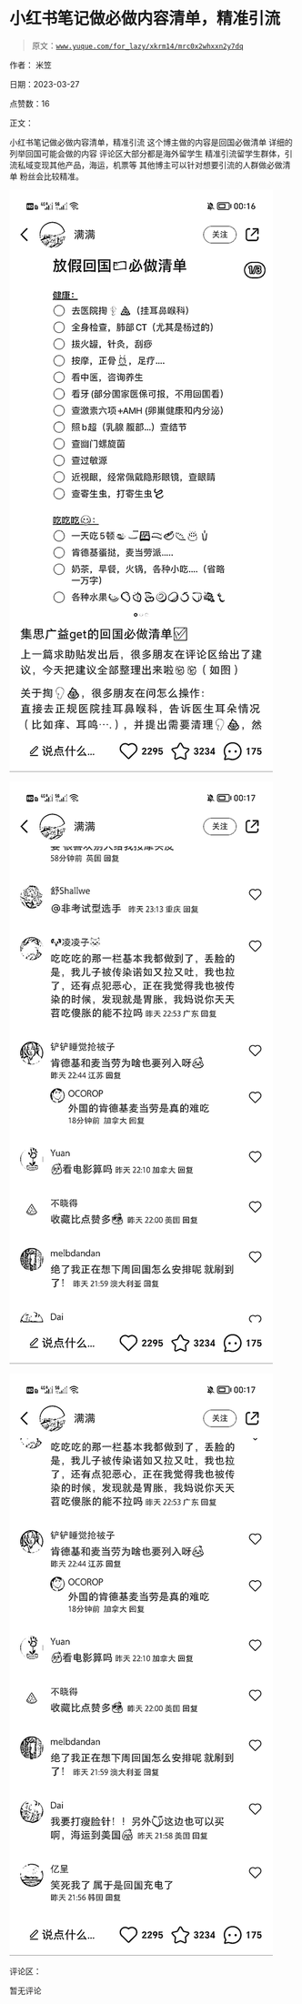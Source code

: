 # 小红书笔记做必做内容清单，精准引流

> 原文：[`www.yuque.com/for_lazy/xkrm14/mrc0x2whxxn2y7dq`](https://www.yuque.com/for_lazy/xkrm14/mrc0x2whxxn2y7dq)

作者： 米笠

日期：2023-03-27

点赞数：16

正文：

小红书笔记做必做内容清单，精准引流 这个博主做的内容是回国必做清单 详细的列举回国可能会做的内容 评论区大部分都是海外留学生 精准引流留学生群体，引流私域变现其他产品，海运，机票等 其他博主可以针对想要引流的人群做必做清单 粉丝会比较精准。

![](img/0f3622a3588182dd220faf3ba3c5ba4d.png)

![](img/9aa111f8b26654267aa2538c2601bfcb.png)

![](img/e71758e3ec273905da13126885286228.png)

评论区：

暂无评论



